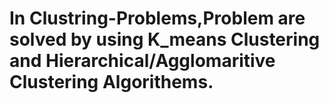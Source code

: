 # In Clustring-Problems,Problem are solved by using K_means Clustering and Hierarchical/Agglomaritive Clustering Algorithems.
